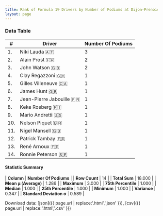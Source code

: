 ```yaml
---
title: Rank of Formula 1® Drivers by Number of Podiums at Dijon-Prenois
layout: page
---
```


<canvas id="chart" width="400" height="180"></canvas>
<script>
var data = {
    "datasets": [
        {
            "backgroundColor": [
                "#9C8E8D",
                "#9C8E8D",
                "#9C8E8D",
                "#9C8E8D",
                "#9C8E8D",
                "#9C8E8D",
                "#9C8E8D",
                "#9C8E8D",
                "#9C8E8D",
                "#9C8E8D",
                "#9C8E8D",
                "#9C8E8D",
                "#9C8E8D",
                "#9C8E8D"
            ],
            "borderColor": [
                "#1D181E",
                "#1D181E",
                "#1D181E",
                "#1D181E",
                "#1D181E",
                "#1D181E",
                "#1D181E",
                "#1D181E",
                "#1D181E",
                "#1D181E",
                "#1D181E",
                "#1D181E",
                "#1D181E",
                "#1D181E"
            ],
            "borderWidth": 1,
            "data": [
                3.0,
                2.0,
                2.0,
                1.0,
                1.0,
                1.0,
                1.0,
                1.0,
                1.0,
                1.0,
                1.0,
                1.0,
                1.0,
                1.0
            ],
            "label": "Number Of Podiums"
        }
    ],
    "labels": [
        "Niki Lauda",
        "Alain Prost",
        "John Watson",
        "Clay Regazzoni",
        "Gilles Villeneuve",
        "James Hunt",
        "Jean-Pierre Jabouille",
        "Keke Rosberg",
        "Mario Andretti",
        "Nelson Piquet",
        "Nigel Mansell",
        "Patrick Tambay",
        "René Arnoux",
        "Ronnie Peterson"
    ]
};
var options = {
  legend: {
    display: false
  },
  scales: {
    xAxes: [{
      ticks: {
        beginAtZero: true,
        maxRotation: 180,
        display: window.innerWidth > 800
      }
    }],
    yAxes: [{
      ticks: {
        beginAtZero: true
      }
    }]
  },
  onResize: function(chart, size) {
    chart.options.scales.xAxes[0].ticks.display = size.width > 800;
  }
};
var chart = new Chart("chart", {
    data: data,
    type: 'bar',
    options: options
});
</script>



### Data Table

| # | Driver | Number Of Podiums |
|--|--|--|
| 1. | Niki Lauda 🇦🇹 | 3 |
| 2. | Alain Prost 🇫🇷 | 2 |
| 3. | John Watson 🇬🇧 | 2 |
| 4. | Clay Regazzoni 🇨🇭 | 1 |
| 5. | Gilles Villeneuve 🇨🇦 | 1 |
| 6. | James Hunt 🇬🇧 | 1 |
| 7. | Jean-Pierre Jabouille 🇫🇷 | 1 |
| 8. | Keke Rosberg 🇫🇮 | 1 |
| 9. | Mario Andretti 🇺🇸 | 1 |
| 10. | Nelson Piquet 🇧🇷 | 1 |
| 11. | Nigel Mansell 🇬🇧 | 1 |
| 12. | Patrick Tambay 🇫🇷 | 1 |
| 13. | René Arnoux 🇫🇷 | 1 |
| 14. | Ronnie Peterson 🇸🇪 | 1 |

#### Statistic Summary

| **Column** | **Number Of Podiums** |
| **Row Count** | 14 |
| **Total Sum** | 18.000 |
| **Mean μ (Average)** | 1.286 |
| **Maximum** | 3.000 |
| **75th Percentile** | 1.000 |
| **Median** | 1.000 |
| **25th Percentile** | 1.000 |
| **Minimum** | 1.000 |
| **Variance** | 0.347 |
| **Standard Deviation σ** | 0.589 |

Download data: [json]({{ page.url | replace:'.html','.json' }}), [csv]({{ page.url | replace:'.html','.csv' }})

